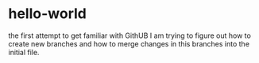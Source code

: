 # hello-world
the first attempt to get familiar with GithUB
I am trying to figure out how to create new branches and how to merge changes in this branches into the initial file.
